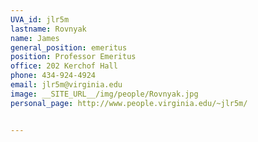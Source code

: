 ```yaml
---
UVA_id: jlr5m
lastname: Rovnyak
name: James
general_position: emeritus
position: Professor Emeritus
office: 202 Kerchof Hall
phone: 434-924-4924
email: jlr5m@virginia.edu
image: __SITE_URL__/img/people/Rovnyak.jpg
personal_page: http://www.people.virginia.edu/~jlr5m/


---
```

